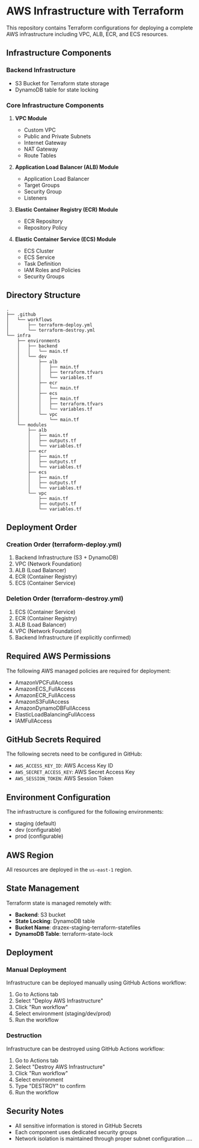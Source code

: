 # AWS Infrastructure with Terraform

This repository contains Terraform configurations for deploying a complete AWS infrastructure including VPC, ALB, ECR, and ECS resources.

## Infrastructure Components

### Backend Infrastructure
- S3 Bucket for Terraform state storage
- DynamoDB table for state locking

### Core Infrastructure Components
1. **VPC Module**
   - Custom VPC
   - Public and Private Subnets
   - Internet Gateway
   - NAT Gateway
   - Route Tables

2. **Application Load Balancer (ALB) Module**
   - Application Load Balancer
   - Target Groups
   - Security Group
   - Listeners

3. **Elastic Container Registry (ECR) Module**
   - ECR Repository
   - Repository Policy

4. **Elastic Container Service (ECS) Module**
   - ECS Cluster
   - ECS Service
   - Task Definition
   - IAM Roles and Policies
   - Security Groups

## Directory Structure
```
.
├── .github
│   └── workflows
│       ├── terraform-deploy.yml
│       └── terraform-destroy.yml
└── infra
    ├── environments
    │   ├── backend
    │   │   └── main.tf
    │   └── dev
    │       ├── alb
    │       │   ├── main.tf
    │       │   ├── terraform.tfvars
    │       │   └── variables.tf
    │       ├── ecr
    │       │   └── main.tf
    │       ├── ecs
    │       │   ├── main.tf
    │       │   ├── terraform.tfvars
    │       │   └── variables.tf
    │       └── vpc
    │           └── main.tf
    └── modules
        ├── alb
        │   ├── main.tf
        │   ├── outputs.tf
        │   └── variables.tf
        ├── ecr
        │   ├── main.tf
        │   ├── outputs.tf
        │   └── variables.tf
        ├── ecs
        │   ├── main.tf
        │   ├── outputs.tf
        │   └── variables.tf
        └── vpc
            ├── main.tf
            ├── outputs.tf
            └── variables.tf
```

## Deployment Order

### Creation Order (terraform-deploy.yml)
1. Backend Infrastructure (S3 + DynamoDB)
2. VPC (Network Foundation)
3. ALB (Load Balancer)
4. ECR (Container Registry)
5. ECS (Container Service)

### Deletion Order (terraform-destroy.yml)
1. ECS (Container Service)
2. ECR (Container Registry)
3. ALB (Load Balancer)
4. VPC (Network Foundation)
5. Backend Infrastructure (if explicitly confirmed)

## Required AWS Permissions

The following AWS managed policies are required for deployment:
- AmazonVPCFullAccess
- AmazonECS_FullAccess
- AmazonECR_FullAccess
- AmazonS3FullAccess
- AmazonDynamoDBFullAccess
- ElasticLoadBalancingFullAccess
- IAMFullAccess

## GitHub Secrets Required

The following secrets need to be configured in GitHub:
- `AWS_ACCESS_KEY_ID`: AWS Access Key ID
- `AWS_SECRET_ACCESS_KEY`: AWS Secret Access Key
- `AWS_SESSION_TOKEN`: AWS Session Token

## Environment Configuration

The infrastructure is configured for the following environments:
- staging (default)
- dev (configurable)
- prod (configurable)

## AWS Region

All resources are deployed in the `us-east-1` region.

## State Management

Terraform state is managed remotely with:
- **Backend**: S3 bucket
- **State Locking**: DynamoDB table
- **Bucket Name**: drazex-staging-terraform-statefiles
- **DynamoDB Table**: terraform-state-lock

## Deployment

### Manual Deployment
Infrastructure can be deployed manually using GitHub Actions workflow:
1. Go to Actions tab
2. Select "Deploy AWS Infrastructure"
3. Click "Run workflow"
4. Select environment (staging/dev/prod)
5. Run the workflow

### Destruction
Infrastructure can be destroyed using GitHub Actions workflow:
1. Go to Actions tab
2. Select "Destroy AWS Infrastructure"
3. Click "Run workflow"
4. Select environment
5. Type "DESTROY" to confirm
6. Run the workflow



## Security Notes

- All sensitive information is stored in GitHub Secrets
- Each component uses dedicated security groups
- Network isolation is maintained through proper subnet configuration
....
